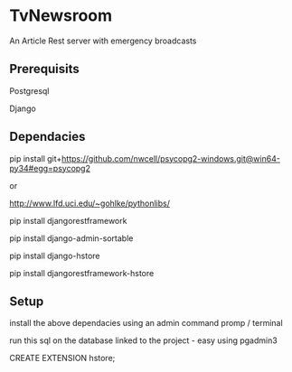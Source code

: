 # TvNewsroom
An Article Rest server with emergency broadcasts

## Prerequisits


Postgresql

Django

## Dependacies


pip install git+https://github.com/nwcell/psycopg2-windows.git@win64-py34#egg=psycopg2

or

http://www.lfd.uci.edu/~gohlke/pythonlibs/

pip install djangorestframework

pip install django-admin-sortable

pip install django-hstore

pip install djangorestframework-hstore


## Setup

install the above dependacies using an admin command promp / terminal

run this  sql on the database linked to the project - easy using pgadmin3

CREATE EXTENSION hstore;
